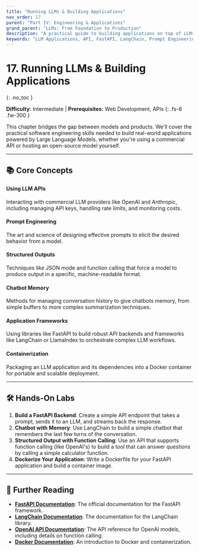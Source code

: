 ```yaml
---
title: "Running LLMs & Building Applications"
nav_order: 17
parent: "Part IV: Engineering & Applications"
grand_parent: "LLMs: From Foundation to Production"
description: "A practical guide to building applications on top of LLMs, covering API usage, prompt engineering, memory, and deploying models with frameworks like FastAPI and LangChain."
keywords: "LLM Applications, API, FastAPI, LangChain, Prompt Engineering, Chatbot Memory, Deployment, Docker"
---
```


# 17. Running LLMs & Building Applications
{: .no_toc }

**Difficulty:** Intermediate | **Prerequisites:** Web Development, APIs
{: .fs-6 .fw-300 }

This chapter bridges the gap between models and products. We'll cover the practical software engineering skills needed to build real-world applications powered by Large Language Models, whether you're using a commercial API or hosting an open-source model yourself.

---

## 📚 Core Concepts

<div class="concept-grid">
  <div class="concept-grid-item">
    <h4>Using LLM APIs</h4>
    <p>Interacting with commercial LLM providers like OpenAI and Anthropic, including managing API keys, handling rate limits, and monitoring costs.</p>
  </div>
  <div class="concept-grid-item">
    <h4>Prompt Engineering</h4>
    <p>The art and science of designing effective prompts to elicit the desired behavior from a model.</p>
  </div>
  <div class="concept-grid-item">
    <h4>Structured Outputs</h4>
    <p>Techniques like JSON mode and function calling that force a model to produce output in a specific, machine-readable format.</p>
  </div>
  <div class="concept-grid-item">
    <h4>Chatbot Memory</h4>
    <p>Methods for managing conversation history to give chatbots memory, from simple buffers to more complex summarization techniques.</p>
  </div>
  <div class="concept-grid-item">
    <h4>Application Frameworks</h4>
    <p>Using libraries like FastAPI to build robust API backends and frameworks like LangChain or LlamaIndex to orchestrate complex LLM workflows.</p>
  </div>
  <div class="concept-grid-item">
    <h4>Containerization</h4>
    <p>Packaging an LLM application and its dependencies into a Docker container for portable and scalable deployment.</p>
  </div>
</div>

---

## 🛠️ Hands-On Labs

1.  **Build a FastAPI Backend**: Create a simple API endpoint that takes a prompt, sends it to an LLM, and streams back the response.
2.  **Chatbot with Memory**: Use LangChain to build a simple chatbot that remembers the last few turns of the conversation.
3.  **Structured Output with Function Calling**: Use an API that supports function calling (like OpenAI's) to build a tool that can answer questions by calling a simple calculator function.
4.  **Dockerize Your Application**: Write a Dockerfile for your FastAPI application and build a container image.

---

## 🧠 Further Reading

- **[FastAPI Documentation](https://fastapi.tiangolo.com/)**: The official documentation for the FastAPI framework.
- **[LangChain Documentation](https://python.langchain.com/docs/get_started/introduction)**: The documentation for the LangChain library.
- **[OpenAI API Documentation](https://platform.openai.com/docs/overview)**: The API reference for OpenAI models, including details on function calling.
- **[Docker Documentation](https://docs.docker.com/get-started/)**: An introduction to Docker and containerization. 